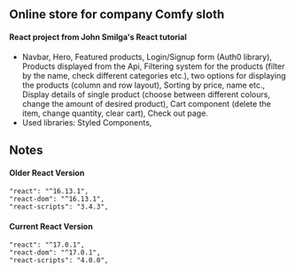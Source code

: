 ## Online store for company Comfy sloth

#### React project from John Smilga's React tutorial

- Navbar, Hero, Featured products, Login/Signup form (Auth0 library), Products displayed from the Api, Filtering system for the products (filter by the name, check different categories etc.), two options for displaying the products (column and row layout), Sorting by price, name etc., Display details of single product (choose between different colours, change the amount of desired product), Cart component (delete the item, change quantity, clear cart), Check out page.
- Used libraries: Styled Components,

## Notes

#### Older React Version

```
"react": "^16.13.1",
"react-dom": "^16.13.1",
"react-scripts": "3.4.3",
```

#### Current React Version

```
"react": "^17.0.1",
"react-dom": "^17.0.1",
"react-scripts": "4.0.0",
```
